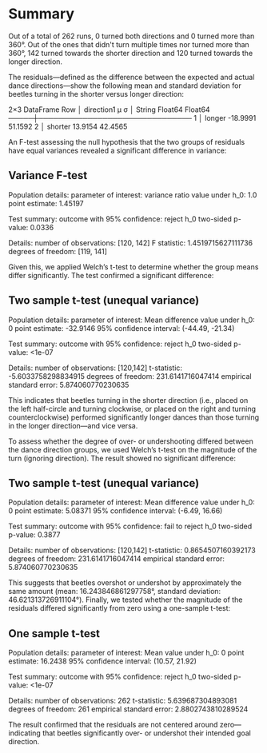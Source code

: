# Summary
Out of a total of 262 runs, 0 turned both directions and 0 turned more than 360°. Out of the ones that didn't turn multiple times nor turned more than 360°, 142 turned towards the shorter direction and 120 turned towards the longer direction.

The residuals—defined as the difference between the expected and actual dance directions—show the following mean and standard deviation for beetles turning in the shorter versus longer direction:

2×3 DataFrame
 Row │ direction1  μ         σ
     │ String      Float64   Float64
─────┼───────────────────────────────
   1 │ longer      -18.9991  51.1592
   2 │ shorter      13.9154  42.4565

An F-test assessing the null hypothesis that the two groups of residuals have equal variances revealed a significant difference in variance:

Variance F-test
---------------
Population details:
    parameter of interest:   variance ratio
    value under h_0:         1.0
    point estimate:          1.45197

Test summary:
    outcome with 95% confidence: reject h_0
    two-sided p-value:           0.0336

Details:
    number of observations: [120, 142]
    F statistic:            1.4519715627111736
    degrees of freedom:     [119, 141]


Given this, we applied Welch’s t-test to determine whether the group means differ significantly. The test confirmed a significant difference:

Two sample t-test (unequal variance)
------------------------------------
Population details:
    parameter of interest:   Mean difference
    value under h_0:         0
    point estimate:          -32.9146
    95% confidence interval: (-44.49, -21.34)

Test summary:
    outcome with 95% confidence: reject h_0
    two-sided p-value:           <1e-07

Details:
    number of observations:   [120,142]
    t-statistic:              -5.6033758298834915
    degrees of freedom:       231.6141716047414
    empirical standard error: 5.874060770230635


This indicates that beetles turning in the shorter direction (i.e., placed on the left half-circle and turning clockwise, or placed on the right and turning counterclockwise) performed significantly longer dances than those turning in the longer direction—and vice versa.

To assess whether the degree of over- or undershooting differed between the dance direction groups, we used Welch’s t-test on the magnitude of the turn (ignoring direction). The result showed no significant difference:

Two sample t-test (unequal variance)
------------------------------------
Population details:
    parameter of interest:   Mean difference
    value under h_0:         0
    point estimate:          5.08371
    95% confidence interval: (-6.49, 16.66)

Test summary:
    outcome with 95% confidence: fail to reject h_0
    two-sided p-value:           0.3877

Details:
    number of observations:   [120,142]
    t-statistic:              0.8654507160392173
    degrees of freedom:       231.6141716047414
    empirical standard error: 5.874060770230635


This suggests that beetles overshot or undershot by approximately the same amount (mean: 16.243846861297758°, standard deviation: 46.621313726911104°). Finally, we tested whether the magnitude of the residuals differed significantly from zero using a one-sample t-test:

One sample t-test
-----------------
Population details:
    parameter of interest:   Mean
    value under h_0:         0
    point estimate:          16.2438
    95% confidence interval: (10.57, 21.92)

Test summary:
    outcome with 95% confidence: reject h_0
    two-sided p-value:           <1e-07

Details:
    number of observations:   262
    t-statistic:              5.639687304893081
    degrees of freedom:       261
    empirical standard error: 2.8802743810289524


The result confirmed that the residuals are not centered around zero—indicating that beetles significantly over- or undershot their intended goal direction.